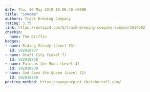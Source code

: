 ```yaml
---
date: Thu, 16 May 2019 16:06:40 +0000
title: "Sonoma"
authors: Track Brewing Company
rating: 3.75
link: https://untappd.com/b/track-brewing-company-sonoma/1034302
checkin:
  name: The Griffin
badges:
- name: Riding Steady (Level 13)
  id: 502918737
- name: Draft City (Level 7)
  id: 502918738
- name: Pale as the Moon (Level 4)
  id: 502918739
- name: God Save the Queen (Level 12)
  id: 502918740
posting_method: https://ownyourpint.chrisburnell.com/
---
```

